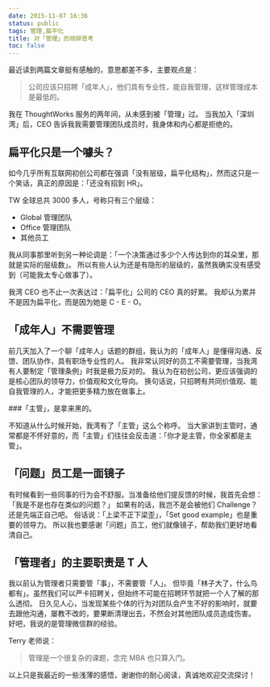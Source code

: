 ```yaml
---
date: 2015-11-07 16:36
status: public
tags: 管理,扁平化
title: 对「管理」的琐碎思考
toc: false
---
```


最近读到两篇文章挺有感触的，意思都差不多，主要观点是：
>公司应该只招聘「成年人」，他们具有专业性，能自我管理，这样管理成本是最低的。

我在 ThoughtWorks 服务的两年间，从未感到被「管理」过。
当我加入「深圳湾」后，CEO 告诉我我需要管理团队成员时，我身体和内心都是拒绝的。

## 扁平化只是一个噱头？
如今几乎所有互联网初创公司都在强调「没有层级，扁平化结构」，然而这只是一个笑话，真正的原因是：「还没有招到 HR」。

TW 全球总共 3000 多人，号称只有三个层级：
* Global 管理团队
* Office 管理团队
* 其他员工

我从同事那里听到另一种论调是：「一个决策通过多少个人传达到你的耳朵里，那就是实际的层级数」。
所以有些人认为还是有隐形的层级的，虽然我确实没有感受到（可能我太专心做事了）。

我湾 CEO 也不止一次表达过：「扁平化」公司的 CEO 真的好累。
我却认为累并不是因为扁平化，而是因为她是 C - E - O。

## 「成年人」不需要管理
前几天加入了一个聊「成年人」话题的群组，我认为的「成年人」是懂得沟通、反馈、团队协作，具有职场专业性的人。
我非常认同好的员工不需要管理，当我湾有人要制定「管理条例」时我是极力反对的。
我认为在初创公司，更应该强调的是核心团队的领导力，价值观和文化导向。
换句话说，只招聘有共同价值观、能自我管理的人，才能把更多精力放在做事上。

###「主管」，是拿来黑的。

不知道从什么时候开始，我湾有了「主管」这么个称呼。
当大家讲到主管时，通常都是不怀好意的，而「主管」们往往会反击道：「你才是主管，你全家都是主管」。

## 「问题」员工是一面镜子
有时候看到一些同事的行为会不舒服。当准备给他们提反馈的时候，我首先会想：「我是不是也存在类似的问题？」
如果有的话，我岂不是会被他们 Challenge？还是先端正自己吧。
俗话说：「上梁不正下梁歪」，「Set good example」也是重要的领导力。
所以我也要感谢「问题」员工，他们就像镜子，帮助我们更好地看清自己。

## 「管理者」的主要职责是 T 人
我以前认为管理者只需要管「事」，不需要管「人」。
但毕竟「林子大了，什么鸟都有」。虽然我们可以严卡招聘关，但始终不可能在招聘环节就把一个人了解的那么透彻。
日久见人心，当发现某些个体的行为对团队会产生不好的影响时，就要去跟他沟通，屡教不改的，要果断清理出去，不然会对其他团队成员造成伤害。
好吧，我说的是管理微信群的经验。

Terry 老师说：
>管理是一个很复杂的课题，念完 MBA 也只算入门。

以上只是我最近的一些浅薄的感悟，谢谢你的耐心阅读，真诚地欢迎交流探讨！